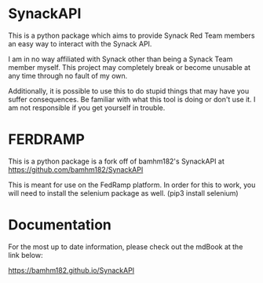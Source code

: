 # SynackAPI

This is a python package which aims to provide Synack Red Team members an easy way to interact with the Synack API.

I am in no way affiliated with Synack other than being a Synack Team member myself.
This project may completely break or become unusable at any time through no fault of my own.

Additionally, it is possible to use this to do stupid things that may have you suffer consequences.
Be familiar with what this tool is doing or don't use it.
I am not responsible if you get yourself in trouble.

# FERDRAMP
This is a python package is a fork off of bamhm182's SynackAPI at https://github.com/bamhm182/SynackAPI

This is meant for use on the FedRamp platform. In order for this to work, you will need to install the selenium package as well. (pip3 install selenium)


# Documentation

For the most up to date information, please check out the mdBook at the link below:

https://bamhm182.github.io/SynackAPI
